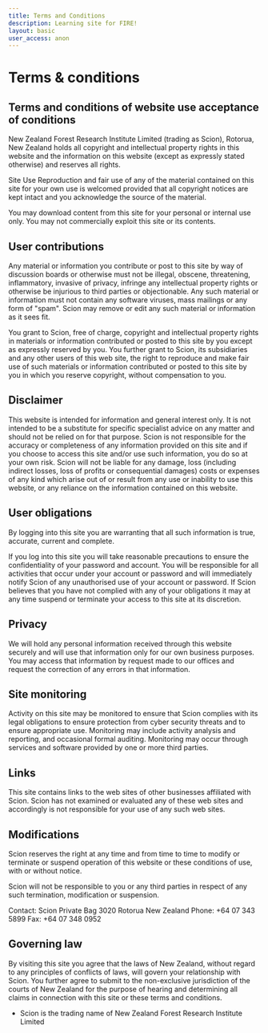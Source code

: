 ```yaml
---
title: Terms and Conditions
description: Learning site for FIRE!
layout: basic
user_access: anon
---
```


# Terms & conditions
## Terms and conditions of website use acceptance of conditions
New Zealand Forest Research Institute Limited (trading as Scion), Rotorua, New Zealand holds all copyright and intellectual property rights in this website and the information on this website (except as expressly stated otherwise) and reserves all rights.

Site Use Reproduction and fair use of any of the material contained on this site for your own use is welcomed provided that all copyright notices are kept intact and you acknowledge the source of the material.

You may download content from this site for your personal or internal use only. You may not commercially exploit this site or its contents.

## User contributions
Any material or information you contribute or post to this site by way of discussion boards or otherwise must not be illegal, obscene, threatening, inflammatory, invasive of privacy, infringe any intellectual property rights or otherwise be injurious to third parties or objectionable. Any such material or information must not contain any software viruses, mass mailings or any form of "spam". Scion may remove or edit any such material or information as it sees fit.

You grant to Scion, free of charge, copyright and intellectual property rights in materials or information contributed or posted to this site by you except as expressly reserved by you. You further grant to Scion, its subsidiaries and any other users of this web site, the right to reproduce and make fair use of such materials or information contributed or posted to this site by you in which you reserve copyright, without compensation to you.

## Disclaimer
This website is intended for information and general interest only. It is not intended to be a substitute for specific specialist advice on any matter and should not be relied on for that purpose. Scion is not responsible for the accuracy or completeness of any information provided on this site and if you choose to access this site and/or use such information, you do so at your own risk. Scion will not be liable for any damage, loss (including indirect losses, loss of profits or consequential damages) costs or expenses of any kind which arise out of or result from any use or inability to use this website, or any reliance on the information contained on this website.

## User obligations
By logging into this site you are warranting that all such information is true, accurate, current and complete.

If you log into this site you will take reasonable precautions to ensure the confidentiality of your password and account. You will be responsible for all activities that occur under your account or password and will immediately notify Scion of any unauthorised use of your account or password. If Scion believes that you have not complied with any of your obligations it may at any time suspend or terminate your access to this site at its discretion.

## Privacy
We will hold any personal information received through this website securely and will use that information only for our own business purposes. You may access that information by request made to our offices and request the correction of any errors in that information.

## Site monitoring
Activity on this site may be monitored to ensure that Scion complies with its legal obligations to ensure protection from cyber security threats and to ensure appropriate use. Monitoring may include activity analysis and reporting, and occasional formal auditing. Monitoring may occur through services and software provided by one or more third parties.

## Links
This site contains links to the web sites of other businesses affiliated with Scion. Scion has not examined or evaluated any of these web sites and accordingly is not responsible for your use of any such web sites.

## Modifications
Scion reserves the right at any time and from time to time to modify or terminate or suspend operation of this website or these conditions of use, with or without notice.

Scion will not be responsible to you or any third parties in respect of any such termination, modification or suspension.

Contact:
Scion
Private Bag 3020
Rotorua
New Zealand
Phone: +64 07 343 5899
Fax: +64 07 348 0952

## Governing law
By visiting this site you agree that the laws of New Zealand, without regard to any principles of conflicts of laws, will govern your relationship with Scion. You further agree to submit to the non-exclusive jurisdiction of the courts of New Zealand for the purpose of hearing and determining all claims in connection with this site or these terms and conditions.

* Scion is the trading name of New Zealand Forest Research Institute Limited